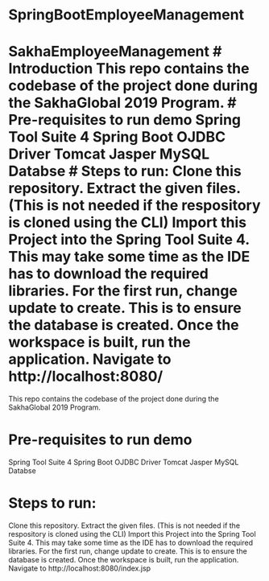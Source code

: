 # SpringBootEmployeeManagement
 # SakhaEmployeeManagement  # Introduction   This repo contains the codebase of the project done during the SakhaGlobal 2019 Program.  # Pre-requisites to run demo  Spring Tool Suite 4  Spring Boot  OJDBC Driver  Tomcat Jasper  MySQL Databse  # Steps to run:  Clone this repository.  Extract the given files. (This is not needed if the respository is cloned using the CLI)  Import this Project into the Spring Tool Suite 4. This may take some time as the IDE has to download the required libraries.  For the first run, change update to create. This is to ensure the database is created.  Once the workspace is built, run the application.  Navigate to http://localhost:8080/
 This repo contains the codebase of the project done during the SakhaGlobal 2019 Program.

# Pre-requisites to run demo
 Spring Tool Suite 4
 Spring Boot
 OJDBC Driver
 Tomcat Jasper
 MySQL Databse

# Steps to run:
 Clone this repository.
 Extract the given files. (This is not needed if the respository is cloned using the CLI)
 Import this Project into the Spring Tool Suite 4. This may take some time as the IDE has to download the required libraries.
 For the first run, change update to create. This is to ensure the database is created.
 Once the workspace is built, run the application.
 Navigate to http://localhost:8080/index.jsp
